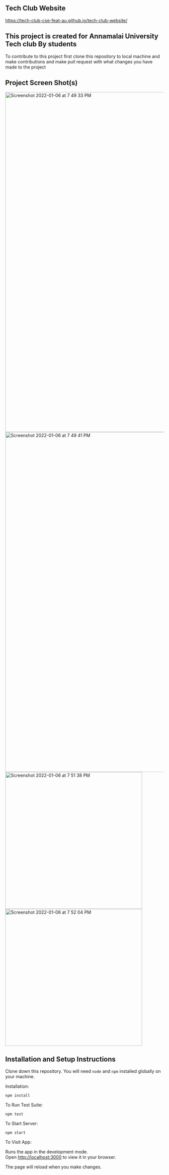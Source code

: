 
## Tech Club Website

https://tech-club-cse-feat-au.github.io/tech-club-website/

## This project is created for Annamalai University Tech club By students
To contribute to this project first clone this repository to local machine and make contributions and make pull request with what changes you have made to the project

## Project Screen Shot(s)

<img width="1080" alt="Screenshot 2022-01-06 at 7 49 33 PM" src="https://user-images.githubusercontent.com/76959234/148397674-5667d40b-65a8-4fec-ab28-c609db62af29.png">


<img width="1080" alt="Screenshot 2022-01-06 at 7 49 41 PM" src="https://user-images.githubusercontent.com/76959234/148397679-bc4e0530-10bf-4e13-a35c-05d58d2dbb5f.png">

<img width="435" alt="Screenshot 2022-01-06 at 7 51 38 PM" src="https://user-images.githubusercontent.com/76959234/148397683-7f456ca1-855c-4f30-a64a-59dba60e9149.png">

<img width="435" alt="Screenshot 2022-01-06 at 7 52 04 PM" src="https://user-images.githubusercontent.com/76959234/148397715-981efd13-83d1-4fd0-829c-e119e193652b.png">


## Installation and Setup Instructions

Clone down this repository. You will need `node` and `npm` installed globally on your machine.  

Installation:

`npm install`  

To Run Test Suite:  

`npm test`  

To Start Server:

`npm start`  

To Visit App:

Runs the app in the development mode.\
Open [http://localhost:3000](http://localhost:3000) to view it in your browser.

The page will reload when you make changes.



